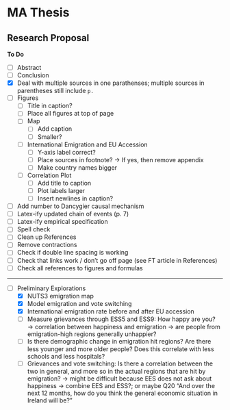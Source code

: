 # MA Thesis

## Research Proposal

**To Do**
- [ ] Abstract
- [ ] Conclusion
- [x] Deal with multiple sources in one parathenses; multiple sources in parentheses still include `p. `
- [ ] Figures
	- [ ] Title in caption?
	- [ ] Place all figures at top of page
	- [ ] Map
		- [ ] Add caption
		- [ ] Smaller?
	- [ ] International Emigration and EU Accession
		- [ ] Y-axis label correct?
		- [ ] Place sources in footnote? → If yes, then remove appendix
		- [ ] Make country names bigger
	- [ ] Correlation Plot
		- [ ] Add title to caption
		- [ ] Plot labels larger
		- [ ] Insert newlines in caption?
- [ ] Add number to Dancygier causal mechanism
- [ ] Latex-ify updated chain of events (p. 7)
- [ ] Latex-ify empirical specification
- [ ] Spell check
- [ ] Clean up References
- [ ] Remove contractions
- [ ] Check if double line spacing is working
- [ ] Check that links work / don’t go off page (see FT article in References)
- [ ] Check all references to figures and formulas
---
- [ ] Preliminary Explorations
	- [x] NUTS3 emigration map
	- [x] Model emigration and vote switching
	- [x] International emigration rate before and after EU accession
	- [ ] Measure grievances through ESS5 and ESS9: How happy are you? → correlation between happiness and emigration → are people from emigration-high regions generally unhappier?
	- [ ] Is there demographic change in emigration hit regions? Are there less younger and more older people? Does this correlate with less schools and less hospitals?
	- [ ] Grievances and vote switching: Is there a correlation between the two in general, and more so in the actual regions that are hit by emigration? → might be difficult because EES does not ask about happiness → combine EES and ESS?; or maybe Q20 “And over the next 12 months, how do you think the general economic situation in Ireland will be?”
